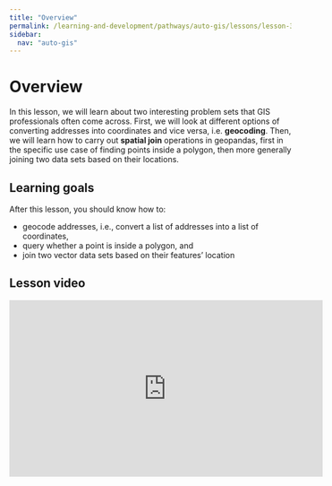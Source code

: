 ```yaml
---
title: "Overview"
permalink: /learning-and-development/pathways/auto-gis/lessons/lesson-3/overview/
sidebar:
  nav: "auto-gis"
---
```



# Overview

In this lesson, we will learn about two interesting problem sets that GIS
professionals often come across. First, we will look at different options of
converting addresses into coordinates and vice versa, i.e. **geocoding**. Then,
we will learn how to carry out **spatial join** operations in geopandas, first
in the specific use case of finding points inside a polygon, then more
generally joining two data sets based on their locations.


## Learning goals

After this lesson, you should know how to:

- geocode addresses, i.e., convert a list of addresses into a list of coordinates,
- query whether a point is inside a polygon, and
- join two vector data sets based on their features’ location


## Lesson video

<iframe width="560" height="315" src="https://www.youtube.com/embed/xs_csmGkVVU?si=IAl9Nfy6DBTinQFV" title="YouTube video player" frameborder="0" allow="accelerometer; autoplay; clipboard-write; encrypted-media; gyroscope; picture-in-picture; web-share" allowfullscreen></iframe>
